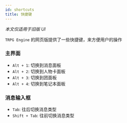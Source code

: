 ```yaml
---
id: shortcuts
title: 快捷键
---
```


_本文仅适用于旧版 UI_

`TRPG Engine` 的网页版提供了一些快捷键，来方便用户的操作

### 主界面

- `Alt + 1`: 切换到消息面板
- `Alt + 2`: 切换到人物卡面板
- `Alt + 3`: 切换到团面板
- `Alt + 4`: 切换到笔记本面板

### 消息输入框

- `Tab`: 往后切换消息类型
- `Shift + Tab`: 往前切换消息类型
